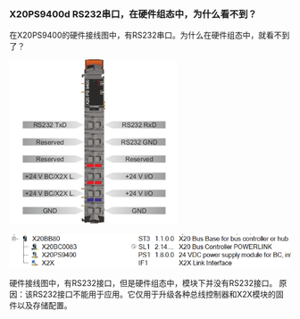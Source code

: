### X20PS9400d RS232串口，在硬件组态中，为什么看不到？
在X20PS9400的硬件接线图中，有RS232串口。为什么在硬件组态中，就看不到了？

![](FILES/032%20X20PS9400的RS232在硬件组态中为什么看不到？/image-20230220131953827.png)

![](FILES/032%20X20PS9400的RS232在硬件组态中为什么看不到？/image-20230220135739599.png)

硬件接线图中，有RS232接口，但是硬件组态中，模块下并没有RS232接口。
原因：该RS232接口不能用于应用。它仅用于升级各种总线控制器和X2X模块的固件以及存储配置。



